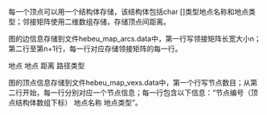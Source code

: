 <!--
 * @Description: 
 * @Author: HailayLin
 * @Date: 2021-12-13 19:35:49
 * @LastEditTime: 2021-12-13 19:35:49
 * @FilePath: \DataStructClassDesign\data\数据说明.md
-->



每一个顶点可以用一个结构体存储，该结构体包括char []类型地点名称和地点类型；邻接矩阵使用二维数组存储，存储顶点间距离。



图的边信息存储到文件hebeu_map_arcs.data中，第一行写领接矩阵长宽大小n；第二行至第n+1行，每一行对应存储领接矩阵的每一行。

地点 地点 距离 路径类型



图的顶点信息存储到文件hebeu_map_vexs.data中，第一个行写节点数目；从第二行开始，每一行分别对应一个节点信息；每一行包含以下信息：“节点编号（顶点结构体数组下标） 地点名称 地点类型”。

